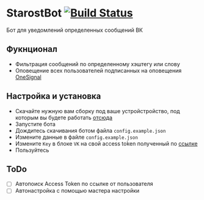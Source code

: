 # StarostBot [![Build Status](http://drone.exluap.xyz/api/badges/exluap/StarostBot/status.svg)](http://drone.exluap.xyz/exluap/StarostBot)
Бот для уведомлений определенных сообщений ВК


## Фукнционал

* Фильтрация сообщений по определенному хэштегу или слову
* Оповещение всех пользователей подписанных на оповещения [OneSignal](https://onesignal.com)

## Настройка и установка

* Скачайте нужную вам сборку под ваше устройстройство, под которым вы будете работать [отсюда](https://github.com/exluap/StarostBot/releases)
* Запустите бота
* Дождитесь скачивания ботом файла `config.example.json`
* Измените данные в файле `config.example.json`
* Измените `Key` в блоке `VK` на свой access token полученный по [ссылке](https://oauth.vk.com/authorize?client_id=6058624&scope=messages,offline&redirect_uri=http://api.vk.com/blank.html&display=page&response_type=token)
* Пользуйтесь

## ToDo

- [ ] Автопоиск Access Token по ссылке от пользователя
- [ ] Автонастройка с помощью мастера настройки
